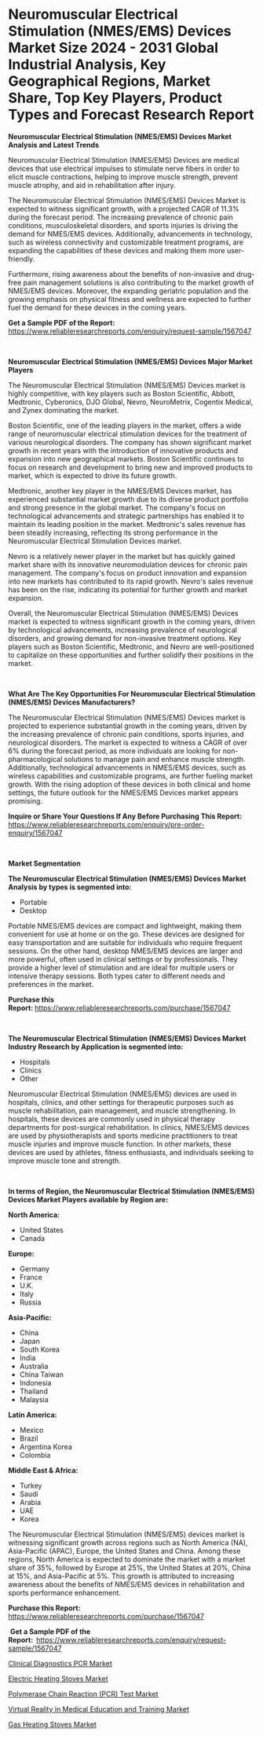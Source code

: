 <p><h1>Neuromuscular Electrical Stimulation (NMES/EMS) Devices Market Size 2024 - 2031 Global Industrial Analysis, Key Geographical Regions, Market Share, Top Key Players, Product Types and Forecast Research Report</h1></p><p><strong>Neuromuscular Electrical Stimulation (NMES/EMS) Devices Market Analysis and Latest Trends</strong></p>
<p><p>Neuromuscular Electrical Stimulation (NMES/EMS) Devices are medical devices that use electrical impulses to stimulate nerve fibers in order to elicit muscle contractions, helping to improve muscle strength, prevent muscle atrophy, and aid in rehabilitation after injury.</p><p>The Neuromuscular Electrical Stimulation (NMES/EMS) Devices Market is expected to witness significant growth, with a projected CAGR of 11.3% during the forecast period. The increasing prevalence of chronic pain conditions, musculoskeletal disorders, and sports injuries is driving the demand for NMES/EMS devices. Additionally, advancements in technology, such as wireless connectivity and customizable treatment programs, are expanding the capabilities of these devices and making them more user-friendly.</p><p>Furthermore, rising awareness about the benefits of non-invasive and drug-free pain management solutions is also contributing to the market growth of NMES/EMS devices. Moreover, the expanding geriatric population and the growing emphasis on physical fitness and wellness are expected to further fuel the demand for these devices in the coming years.</p></p>
<p><strong>Get a Sample PDF of the Report:&nbsp;</strong> <a href="https://www.reliableresearchreports.com/enquiry/request-sample/1567047">https://www.reliableresearchreports.com/enquiry/request-sample/1567047</a></p>
<p>&nbsp;</p>
<p><strong>Neuromuscular Electrical Stimulation (NMES/EMS) Devices Major Market Players</strong></p>
<p><p>The Neuromuscular Electrical Stimulation (NMES/EMS) Devices market is highly competitive, with key players such as Boston Scientific, Abbott, Medtronic, Cyberonics, DJO Global, Nevro, NeuroMetrix, Cogentix Medical, and Zynex dominating the market.</p><p>Boston Scientific, one of the leading players in the market, offers a wide range of neuromuscular electrical stimulation devices for the treatment of various neurological disorders. The company has shown significant market growth in recent years with the introduction of innovative products and expansion into new geographical markets. Boston Scientific continues to focus on research and development to bring new and improved products to market, which is expected to drive its future growth.</p><p>Medtronic, another key player in the NMES/EMS Devices market, has experienced substantial market growth due to its diverse product portfolio and strong presence in the global market. The company's focus on technological advancements and strategic partnerships has enabled it to maintain its leading position in the market. Medtronic's sales revenue has been steadily increasing, reflecting its strong performance in the Neuromuscular Electrical Stimulation Devices market.</p><p>Nevro is a relatively newer player in the market but has quickly gained market share with its innovative neuromodulation devices for chronic pain management. The company's focus on product innovation and expansion into new markets has contributed to its rapid growth. Nevro's sales revenue has been on the rise, indicating its potential for further growth and market expansion.</p><p>Overall, the Neuromuscular Electrical Stimulation (NMES/EMS) Devices market is expected to witness significant growth in the coming years, driven by technological advancements, increasing prevalence of neurological disorders, and growing demand for non-invasive treatment options. Key players such as Boston Scientific, Medtronic, and Nevro are well-positioned to capitalize on these opportunities and further solidify their positions in the market.</p></p>
<p>&nbsp;</p>
<p><strong>What Are The Key Opportunities For Neuromuscular Electrical Stimulation (NMES/EMS) Devices Manufacturers?</strong></p>
<p><p>The Neuromuscular Electrical Stimulation (NMES/EMS) Devices market is projected to experience substantial growth in the coming years, driven by the increasing prevalence of chronic pain conditions, sports injuries, and neurological disorders. The market is expected to witness a CAGR of over 6% during the forecast period, as more individuals are looking for non-pharmacological solutions to manage pain and enhance muscle strength. Additionally, technological advancements in NMES/EMS devices, such as wireless capabilities and customizable programs, are further fueling market growth. With the rising adoption of these devices in both clinical and home settings, the future outlook for the NMES/EMS Devices market appears promising.</p></p>
<p><strong>Inquire or Share Your Questions If Any Before Purchasing This Report:</strong> <a href="https://www.reliableresearchreports.com/enquiry/pre-order-enquiry/1567047">https://www.reliableresearchreports.com/enquiry/pre-order-enquiry/1567047</a></p>
<p>&nbsp;</p>
<p><strong>Market Segmentation</strong></p>
<p><strong>The Neuromuscular Electrical Stimulation (NMES/EMS) Devices Market Analysis by types is segmented into:</strong></p>
<p><ul><li>Portable</li><li>Desktop</li></ul></p>
<p><p>Portable NMES/EMS devices are compact and lightweight, making them convenient for use at home or on the go. These devices are designed for easy transportation and are suitable for individuals who require frequent sessions. On the other hand, desktop NMES/EMS devices are larger and more powerful, often used in clinical settings or by professionals. They provide a higher level of stimulation and are ideal for multiple users or intensive therapy sessions. Both types cater to different needs and preferences in the market.</p></p>
<p><strong>Purchase this Report:&nbsp;</strong><a href="https://www.reliableresearchreports.com/purchase/1567047">https://www.reliableresearchreports.com/purchase/1567047</a></p>
<p>&nbsp;</p>
<p><strong>The Neuromuscular Electrical Stimulation (NMES/EMS) Devices Market Industry Research by Application is segmented into:</strong></p>
<p><ul><li>Hospitals</li><li>Clinics</li><li>Other</li></ul></p>
<p><p>Neuromuscular Electrical Stimulation (NMES/EMS) devices are used in hospitals, clinics, and other settings for therapeutic purposes such as muscle rehabilitation, pain management, and muscle strengthening. In hospitals, these devices are commonly used in physical therapy departments for post-surgical rehabilitation. In clinics, NMES/EMS devices are used by physiotherapists and sports medicine practitioners to treat muscle injuries and improve muscle function. In other markets, these devices are used by athletes, fitness enthusiasts, and individuals seeking to improve muscle tone and strength.</p></p>
<p>&nbsp;</p>
<p><strong>In terms of Region, the Neuromuscular Electrical Stimulation (NMES/EMS) Devices Market Players available by Region are:</strong></p>
<p>
    <p> <strong> North America: </strong>
        <ul>
            <li>United States</li>
            <li>Canada</li>
        </ul>
        </p> 
    <p> <strong> Europe: </strong>
        <ul>
            <li>Germany</li>
            <li>France</li>
            <li>U.K.</li>
            <li>Italy</li>
            <li>Russia</li>
        </ul>
        </p> 
    <p> <strong> Asia-Pacific: </strong>
        <ul>
            <li>China</li>
            <li>Japan</li>
            <li>South Korea</li>
            <li>India</li>
            <li>Australia</li>
            <li>China Taiwan</li>
            <li>Indonesia</li>
            <li>Thailand</li>
            <li>Malaysia</li>
        </ul>
        </p> 
    <p> <strong> Latin America: </strong>
        <ul>
            <li>Mexico</li>
            <li>Brazil</li>
            <li>Argentina Korea</li>
            <li>Colombia</li>
        </ul>
        </p> 
    <p> <strong> Middle East & Africa: </strong>
        <ul>
            <li>Turkey</li>
            <li>Saudi</li>
            <li>Arabia</li>
            <li>UAE</li>
            <li>Korea</li>
        </ul>
    </p>
    </p>
<p><p>The Neuromuscular Electrical Stimulation (NMES/EMS) devices market is witnessing significant growth across regions such as North America (NA), Asia-Pacific (APAC), Europe, the United States and China. Among these regions, North America is expected to dominate the market with a market share of 35%, followed by Europe at 25%, the United States at 20%, China at 15%, and Asia-Pacific at 5%. This growth is attributed to increasing awareness about the benefits of NMES/EMS devices in rehabilitation and sports performance enhancement.</p></p>
<p><strong>Purchase this Report: </strong><a href="https://www.reliableresearchreports.com/purchase/1567047">https://www.reliableresearchreports.com/purchase/1567047</a></p>
<p>&nbsp;<strong>Get a Sample PDF of the Report:&nbsp;&nbsp;</strong><a href="https://www.reliableresearchreports.com/enquiry/request-sample/1567047">https://www.reliableresearchreports.com/enquiry/request-sample/1567047</a></p>
<p><strong></strong></p>
<p><p><a href="https://github.com/gdfhhhj/Market-Research-Report-List-3/blob/main/clinical-diagnostics-pcr-market.md">Clinical Diagnostics PCR Market</a></p><p><a href="https://issuu.com/reportprime-2/docs/electric-heating-stoves-market-size-2030.pptx">Electric Heating Stoves Market</a></p><p><a href="https://github.com/julyju69/Market-Research-Report-List-1/blob/main/polymerase-chain-reaction-pcr-test-market.md">Polymerase Chain Reaction (PCR) Test Market</a></p><p><a href="https://github.com/nathandecarvalho/Market-Research-Report-List-1/blob/main/virtual-reality-in-medical-education-and-training-market.md">Virtual Reality in Medical Education and Training Market</a></p><p><a href="https://issuu.com/reportprime-2/docs/gas-heating-stoves-market-size-2030.pptx">Gas Heating Stoves Market</a></p></p>